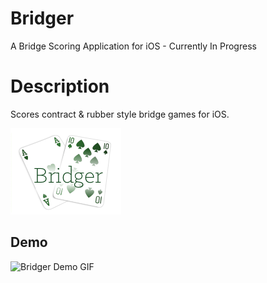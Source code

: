 # Bridger
A Bridge Scoring Application for iOS - Currently In Progress

# Description

Scores contract & rubber style bridge games for iOS.

![Bridger Image](https://github.com/EduardLev/Bridger/raw/master/BridgerLogo.png)

## Demo

![Bridger Demo GIF](https://github.com/EduardLev/Bridger/raw/master/BridgerDemoAppGif.gif)

